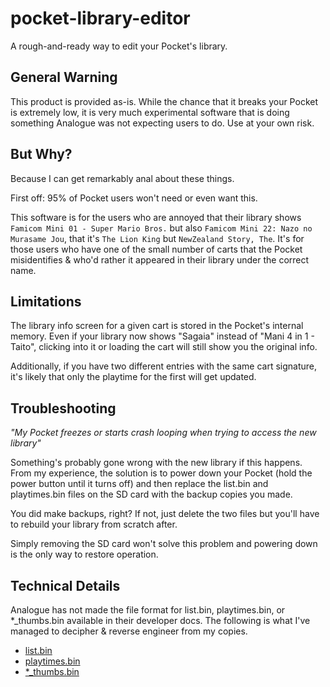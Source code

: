 # pocket-library-editor

A rough-and-ready way to edit your Pocket's library.

## General Warning

This product is provided as-is. While the chance that it breaks your Pocket is extremely low, it is very much
experimental software that is doing something Analogue was not expecting users to do. Use at your own risk.

## But Why?

Because I can get remarkably anal about these things.

First off: 95% of Pocket users won't need or even want this.

This software is for the users who are annoyed that their library shows `Famicom Mini 01 - Super Mario Bros.` but also
`Famicom Mini 22: Nazo no Murasame Jou`, that it's `The Lion King` but `NewZealand Story, The`. It's for those users who
have one of the small number of carts that the Pocket misidentifies & who'd rather it appeared in their library under
the correct name.

## Limitations

The library info screen for a given cart is stored in the Pocket's internal memory. Even if your library
now shows "Sagaia" instead of "Mani 4 in 1 - Taito", clicking into it or loading the cart will still show you the
original info.

Additionally, if you have two different entries with the same cart signature, it's likely that only the playtime for the
first will get updated.

## Troubleshooting

_"My Pocket freezes or starts crash looping when trying to access the new library"_

Something's probably gone wrong with the new library if this happens. From my experience, the solution is to power down
your Pocket (hold the power button until it turns off) and then replace the list.bin and playtimes.bin files on the SD
card with the backup copies you made.

You did make backups, right? If not, just delete the two files but you'll have to rebuild
your library from scratch after.

Simply removing the SD card won't solve this problem and powering down is the only way to restore operation.

## Technical Details

Analogue has not made the file format for list.bin, playtimes.bin, or *_thumbs.bin available in their developer docs.
The following is what I've managed to decipher & reverse engineer from my copies.

* [list.bin](./docs/list.md)
* [playtimes.bin](./docs/playtimes.md)
* [*_thumbs.bin](./docs/thumbs.md)